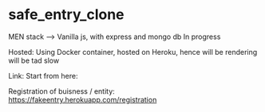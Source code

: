 # safe_entry_clone
MEN stack --> Vanilla js, with express and mongo db 
In progress 

Hosted: Using Docker container, hosted on Heroku, hence will be rendering will be tad slow  

Link: 
Start from here: 

Registration of buisness / entity: https://fakeentry.herokuapp.com/registration
